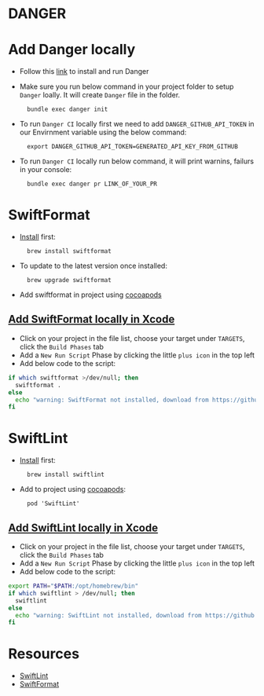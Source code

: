 # DANGER


# Add Danger locally
- Follow this [link](https://blog.bitrise.io/post/danger-danger-uh-that-is-using-danger-with-bitrise) to install and run Danger
- Make sure you run below command in your project folder to setup `Danger` loally. It will create `Danger` file in the folder.

		bundle exec danger init
- To run `Danger CI` locally first we need to add `DANGER_GITHUB_API_TOKEN` in our Envirnment variable using the below command:

		export DANGER_GITHUB_API_TOKEN=GENERATED_API_KEY_FROM_GITHUB
- To run `Danger CI` locally run below command, it will print warnins, failurs in your console:

		bundle exec danger pr LINK_OF_YOUR_PR


# SwiftFormat


- [Install](https://github.com/nicklockwood/SwiftFormat#how-do-i-install-it) first:

		brew install swiftformat
- To update to the latest version once installed:

		brew upgrade swiftformat
- Add swiftformat in project using [cocoapods](https://github.com/nicklockwood/SwiftFormat#using-cocoapods)

## [Add SwiftFormat locally in Xcode](https://github.com/nicklockwood/SwiftFormat#alternative-locally-installed-swiftformat)

- Click on your project in the file list, choose your target under `TARGETS`, click the `Build Phases` tab
- Add a `New Run Script` Phase by clicking the little `plus icon` in the top left
- Add below code to the script:

```bash
if which swiftformat >/dev/null; then
  swiftformat .
else
  echo "warning: SwiftFormat not installed, download from https://github.com/nicklockwood/SwiftFormat"
fi

```

# SwiftLint

- [Install](https://github.com/realm/SwiftLint#installation) first:

		brew install swiftlint
- Add to project using [cocoapods](https://github.com/realm/SwiftLint#using-cocoapods):

		pod 'SwiftLint'

## [Add SwiftLint locally in Xcode](https://github.com/realm/SwiftLint#xcode)
- Click on your project in the file list, choose your target under `TARGETS`, click the `Build Phases` tab
- Add a `New Run Script` Phase by clicking the little `plus icon` in the top left
- Add below code to the script:

```bash
export PATH="$PATH:/opt/homebrew/bin"
if which swiftlint > /dev/null; then
  swiftlint
else
  echo "warning: SwiftLint not installed, download from https://github.com/realm/SwiftLint"
fi

```
# Resources
- [SwiftLint](https://github.com/realm/SwiftLint)
- [SwiftFormat](https://github.com/nicklockwood/SwiftFormat)
